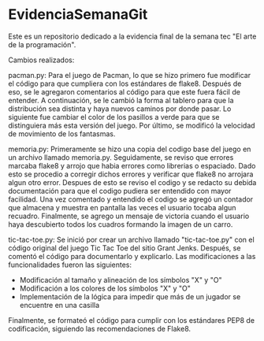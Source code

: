 # EvidenciaSemanaGit
Este es un repositorio dedicado a la evidencia final de la semana tec "El arte de la programación".

Cambios realizados:

pacman.py: Para el juego de Pacman, lo que se hizo primero fue modificar el código para que
cumpliera con los estándares de flake8. Después de eso, se le agregaron comentarios al código
para que este fuera fácil de entender. A continuación, se le cambió la forma al tablero para que
la distribución sea distinta y haya nuevos caminos por donde pasar. Lo siguiente fue cambiar el
color de los pasillos a verde para que se distinguiera más esta versión del juego. Por último, se
modificó la velocidad de movimiento de los fantasmas.

memoria.py: Primeramente se hizo una copia del codigo base del juego en un archivo llamado memoria.py. Seguidamente, se reviso que errores marcaba flake8 y arrojo que habia errores como librerias o espaciado. Dado esto se procedio a corregir dichos errores y verificar que flake8 no arrojara algun otro error. Despues de esto se reviso el codigo y se redacto su debida documentación para que el codigo pudiera ser entendido con mayor facilidad. Una vez comentado y entendido el codigo se agregó un contador que almacena y muestra en pantalla las veces el usuario tocaba algun recuadro. Finalmente, se agrego un mensaje de victoria cuando el usuario haya descubierto todos los cuadros formando la imagen de un carro. 

tic-tac-toe.py: Se inició por crear un archivo llamado "tic-tac-toe.py" con el código original del juego Tic Tac Toe del sitio Grant Jenks. Después, se comentó el código para documentarlo y explicarlo. Las modificaciones a las funcionalidades fueron las siguientes:
* Modificación al tamaño y alineación de los símbolos "X" y "O"
* Modificación a los colores de los símbolos "X" y "O"
* Implementación de la lógica para impedir que más de un jugador se encuentre en una casilla

Finalmente, se formateó el código para cumplir con los estándares PEP8 de codificación, siguiendo las recomendaciones de Flake8.
